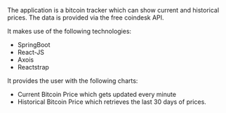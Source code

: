 The application is a bitcoin tracker which can show current and historical prices.
The data is provided via the free coindesk API.

It makes use of the following technologies:

* SpringBoot
* React-JS 
* Axois
* Reactstrap

It provides the user with the following charts:

* Current Bitcoin Price which gets updated every minute
* Historical Bitcoin Price which retrieves the last 30 days of prices.

